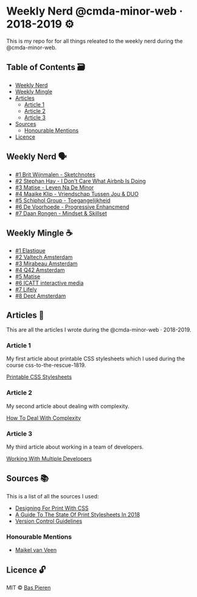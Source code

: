 # Weekly Nerd @cmda-minor-web · 2018-2019 ⚙️

This is my repo for for all things releated to the weekly nerd during the @cmda-minor-web.

## Table of Contents 🗃

- [Weekly Nerd](#weekly-nerd-)
- [Weekly Mingle](#weekly-mingle-)
- [Articles](#articles-)
  - [Article 1](#article-1)
  - [Article 2](#article-2)
  - [Article 3](#article-3)
- [Sources](#sources-)
  - [Honourable Mentions](#honourable-mentions)
- [Licence](#licence-)

## Weekly Nerd 🗣

- [#1 Brit Wijnmalen - Sketchnotes](./weekly-nerd/weekly-nerd-1.md)
- [#2 Stephan Hay - I Don't Care What Airbnb Is Doing](./weekly-nerd/weekly-nerd-2.md)
- [#3 Matise - Leven Na De Minor](./weekly-nerd/weekly-nerd-3.md)
- [#4 Maaike Klip - Vriendschap Tussen Jou & DUO](./weekly-nerd/weekly-nerd-4.md)
- [#5 Schiphol Group - Toegangelijkheid](./weekly-nerd/weekly-nerd-5.md)
- [#6 De Voorhoede - Progressive Enhancmend](./weekly-nerd/weekly-nerd-6.md)
- [#7 Daan Rongen - Mindset & Skillset](./weekly-nerd/weekly-nerd-7.md)

## Weekly Mingle ☕️

- [#1 Elastique](./weekly-mingle/weekly-mingle-1.md)
- [#2 Valtech Amsterdam](./weekly-mingle/weekly-mingle-2.md)
- [#3 Mirabeau Amsterdam](./weekly-mingle/weekly-mingle-3.md)
- [#4 Q42 Amsterdam](./weekly-mingle/weekly-mingle-4.md)
- [#5 Matise](./weekly-mingle/weekly-mingle-5.md)
- [#6 ICATT interactive media](./weekly-mingle/weekly-mingle-6.md)
- [#7 Lifely](./weekly-mingle/weekly-mingle-7.md)
- [#8 Dept Amsterdam](./weekly-mingle/weekly-mingle-7.md)

## Articles 📖

This are all the articles I wrote during the @cmda-minor-web · 2018-2019.

### Article 1

My first article about printable CSS stylesheets which I used during the course css-to-the-rescue-1819.

[Printable CSS Stylesheets](./articles/article-1.md)

### Article 2

My second article about dealing with complexity.

[How To Deal With Complexity](./articles/article-2.md)

### Article 3

My third article about working in a team of developers.

[Working With Multiple Developers](./articles/article-3.md)

## Sources 📚

This is a list of all the sources I used:

- [Designing For Print With CSS](https://www.smashingmagazine.com/2015/01/designing-for-print-with-css/)
- [A Guide To The State Of Print Stylesheets In 2018](https://www.smashingmagazine.com/2018/05/print-stylesheets-in-2018/)
- [Version Control Guidelines](https://github.com/Maikxx/360-wallscope/blob/master/docs/guidelines/VERSION_CONTROL.md)

### Honourable Mentions

- [Maikel van Veen](https://github.com/Maikxx)

## Licence 🔓

MIT © [Bas Pieren](https://github.com/BasPieren)
